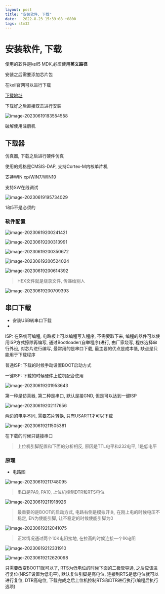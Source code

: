 ```yaml
---
layout: post
title: "安装软件, 下载" 
date:   2022-8-23 15:39:08 +0800
tags: stm32
---
```


# 安装软件, 下载



使用的软件是keil5 MDK,必须使用**英文路径**

安装之后需要添加芯片包

在keil官网可以进行下载

[下载地址](https://www.keil.arm.com/packs/)

下载好之后直接双击进行安装

![image-20230619183554558](E:\a学习\笔记\img\image-20230619183554558.png)

破解使用注册机

## 下载器

仿真器, 下载之后进行硬件仿真

使用的规格是CMSIS-DAP, 支持Cortex-M内核单片机

支持WIN xp/WIN7/WIN10

支持SW在线调试

![image-20230619195734029](E:\a学习\笔记\img\image-20230619195734029.png)

1和5不是必须的

### 软件配置

![image-20230619200241421](E:\a学习\笔记\img\image-20230619200241421.png)

![image-20230619200313991](E:\a学习\笔记\img\image-20230619200313991.png)

![image-20230619200350672](E:\a学习\笔记\img\image-20230619200350672.png)

![image-20230619200524024](E:\a学习\笔记\img\image-20230619200524024.png)

![image-20230619200614392](E:\a学习\笔记\img\image-20230619200614392.png)

>   HEX文件就是烧录文件, 传递给别人

![image-20230619200709393](E:\a学习\笔记\img\image-20230619200709393.png)

## 串口下载

+   安装USB转串口下载
+   

ISP: 在系统可编程, 电路板上可以编程写入程序, 不需要取下来, 编程的器件可以使用ISP方式擦除再编写, 通过Bootloader(自举程序)进行, 由厂家烧写, 程序选择串行外设, 对芯片进行编写, 最常用的是串口下载, 最主要的优点是成本低, 缺点是只能用于下载程序

普通ISP: 下载的时候手动设置BOOT启动方式

一键ISP: 下载的时候硬件上位机配合使用

![image-20230619201953643](E:\a学习\笔记\img\image-20230619201953643.png)

第一种是仿真器, 第二种是串口, 默认是接GND, 但是可以达到一键ISP

![image-20230619202117656](E:\a学习\笔记\img\image-20230619202117656.png)

两边的电平不同, 需要芯片转换, 只有USART1才可以下载



![image-20230619211505381](E:\a学习\笔记\img\image-20230619211505381.png)

在下载的时候只链接串口

>   上位机引脚配置和下面的分析相反, 原因是TTL电平和232电平, 1是低电平

### 原理

+   电路图

![image-20230619211748095](E:\a学习\笔记\img\image-20230619211748095.png)

>   串口是PA9, PA10, 上位机控制DTR和RTS电位

![image-20230619211918926](E:\a学习\笔记\img\image-20230619211918926.png)

>   最重要的是BOOT的启动方式, 电路右侧是模拟开关, 在刚上电的时候电压不稳定, EN为使能引脚, 让不稳定的时候使能引脚为0



![image-20230619212041075](E:\a学习\笔记\img\image-20230619212041075.png)

>   正常情况通过两个10K电阻接地, 在拉高的时候连接一个1K电阻

![image-20230619212331910](E:\a学习\笔记\img\image-20230619212331910.png)

![image-20230619212620098](E:\a学习\笔记\img\image-20230619212620098.png)

只需要改变BOOT1就可以了, RTS为低电位的时候下面的二极管导通, 之后应该进行复位(NRST设置为低电平), 默认复位引脚是高电位, 连接到RTS是低电位就可以进行复位, DTR高电位, 下载完成之后上位机控制RTS和DTR进行执行(编程后执行选项)





